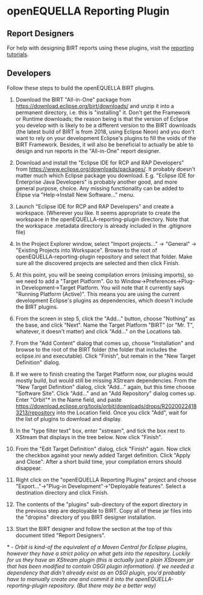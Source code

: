 # openEQUELLA Reporting Plugin

## Report Designers

For help with designing BIRT reports using these plugins, visit the [reporting tutorials](https://openequella.github.io/tutorials/reporting/index.html).

## Developers

Follow these steps to build the openEQUELLA BIRT plugins.

1. Download the BIRT "All-in-One" package from https://download.eclipse.org/birt/downloads/ and unzip it into a permanent directory, i.e. this is "installing" it. Don't get the Framework or Runtime downloads; the reason being is that the version of Eclipse you develop with is likely to be a different version to the BIRT downloads (the latest build of BIRT is from 2018, using Eclipse Neon) and you don't want to rely on your development Eclipse's plugins to fill the voids of the BIRT Framework. Besides, it will also be beneficial to actually be able to design and run reports in the "All-in-One" report designer.

2. Download and install the "Eclipse IDE for RCP and RAP Developers" from https://www.eclipse.org/downloads/packages/. It probably doesn't matter much which Eclipse package you download. E.g. "Eclipse IDE for Enterprise Java Developers" is probably another good, and more general purpose, choice. Any missing functionality can be added to Elipse via "Help->Install New Software..." menu.

3. Launch "Eclipse IDE for RCP and RAP Developers" and create a workspace. (Wherever you like. It seems appropriate to create the workspace in the openEQUELLA-reporting-plugin directory. Note that the workspace .metadata directory is already included in the .gitignore file)

4. In the Project Explorer window, select "Import projects..." -> "General" -> "Existing Projects into Workspace". Browse to the root of openEQUELLA-reporting-plugin repository and select that folder. Make sure all the discovered projects are selected and then click Finish.

5. At this point, you will be seeing compilation errors (missing imports), so we need to add a "Target Platform". Go to Window->Preferences->Plug-in Development->Target Platform. You will note that it currently says "Running Platform (Active)". This means you are using the current development Eclipse's plugins as dependencies, which doesn't include the BIRT plugins.

6. From the screen in step 5, click the "Add..." button, choose "Nothing" as the base, and click "Next". Name the Target Platform "BIRT" (or "Mr. T", whatever, it doesn't matter) and click "Add..." on the Locations tab.

7. From the "Add Content" dialog that comes up, choose "Installation" and browse to the root of the BIRT folder (the folder that includes the eclipse.ini and executable). Click "Finish", but remain in the "New Target Definition" dialog.

8. If we were to finish creating the Target Platform now, our plugins would mostly build, but would still be missing XStream dependencies. From the "New Target Definition" dialog, click "Add..." again, but this time choose "Software Site". Click "Add..." and an "Add Repository" dialog comes up. Enter "Orbit"\* in the Name field, and paste https://download.eclipse.org/tools/orbit/downloads/drops/R20200224183213/repository into the Location field. Once you click "Add", wait for the list of plugins to download and display.

9. In the "type filter text" box, enter "xstream", and tick the box next to XStream that displays in the tree below. Now click "Finish".

10. From the "Edit Target Definition" dialog, click "Finish" again. Now click the checkbox against your newly added Target definition. Click "Apply and Close". After a short build time, your compilation errors should disappear.

11. Right click on the "openEQUELLA Reporting Plugins" project and choose "Export..."->"Plug-in Development"->"Deployable features". Select a destination directory and click Finish.

12. The contents of the "plugins" sub-directory of the export directory in the previous step are deployable to BIRT. Copy all of these jar files into the "dropins" directory of you BIRT designer installation.

13. Start the BIRT designer and follow the section at the top of this document titled "Report Designers".

\* - _Orbit is kind-of the equivalent of a Maven Central for Eclipse plugins, however they have a strict policy on what gets into the repository. Luckily for us they have an XStream plugin (this is actually just a plain XStream jar that has been modified to contain OSGI plugin information). If we needed a dependency that didn't already exist as an OSGI plugin, you'd probably have to manually create one and commit it into the openEQUELLA-reporting-plugin repository. (But there may be a better way)_
